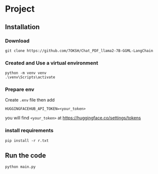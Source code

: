 ﻿# Project

## Installation
### Download
```
git clone https://github.com/7OKSH/Chat_PDF_llama2-7B-GGML-LangChain
```
### Created and Use a virtual environment
```
python -m venv venv
.\venv\Scripts\activate
```
### Prepare env
Create `.env` file then add 
```
HUGGINGFACEHUB_API_TOKEN=<your_token>
```
you will find `<your_token>` at https://huggingface.co/settings/tokens

### install requirements
```
pip install -r r.txt

```

## Run the code
```
python main.py
```
